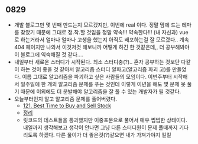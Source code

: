 ## 0829
- 개발 블로그만 몇 번째 만드는지 모르겠지만, 이번에 real 이다. 정말 맘에 드는 테마를 찾았기 때문에 그대로 정.착.할 것임을 정말 약속!!! 약속한다!!! (내 자신과) vue로 하는거라서 얼마나 얼마나 고생을 했는지 아직도 배포하는걸 잘 모르겠다.. 계속 404 페이지만 나와서 이것저것 해보니까 어떻게 하긴 한 것같은데,, 더 공부해봐야 이 블로그에 익숙해질 것 같다....
- 내일부터 새로운 스터디가 시작된다. 최소 스터디충(?).. 혼자 공부하는 것보단 다같이 하는 것이 좋을 것 같아서 알고리즘 스터디 알파고(알고리즘 파괴 고)를 만들었다. 이름 그대로 알고리즘을 파괴하고 싶은 사람들의 모임이다. 이번주부터 시작해서 일주일에 한 개의 알고리즘 문제를 푸는 것인데 이렇게 이년을 해도 몇 문제 못 풀기 때문에 이외에도 더 분발해야 알고리즘을 잘 풀 수 있는 개발자가 될 것같다.
- 오늘부터인지 알고 알고리즘 문제를 풀어버렸다. 
    - [121. Best Time to Buy and Sell Stock](https://leetcode.com/problems/best-time-to-buy-and-sell-stock/)
    - [정리](https://tudiiii.github.io/TIL/Algorithm/Leetcode_121)
    - 릿코드의 테스트들을 통과했지만 이중포문으로 풀어서 매우 찝찝한 상태이다. 내일까지 생각해보고 생각이 안나면 그냥 다른 스터디원이 문제 풀때까지 기다리도록 하겠다. 다른 풀이가 더 좋은것(?)같으면 내가 가져가야지 킬킬